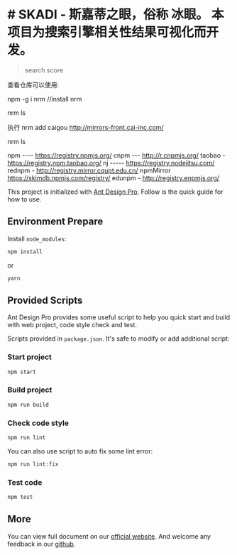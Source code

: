 # # SKADI - 斯嘉蒂之眼，俗称 冰眼。 本项目为搜索引擎相关性结果可视化而开发。

> search score 
>
查看仓库可以使用:

npm -g i nrm //install nrm

nrm ls

执行 nrm add caigou http://mirrors-front.cai-inc.com/

nrm ls 

npm ---- https://registry.npmjs.org/
cnpm --- http://r.cnpmjs.org/
taobao - https://registry.npm.taobao.org/
nj ----- https://registry.nodejitsu.com/
rednpm - http://registry.mirror.cqupt.edu.cn/
npmMirror https://skimdb.npmjs.com/registry/
edunpm - http://registry.enpmjs.org/


This project is initialized with [Ant Design Pro](https://pro.ant.design). Follow is the quick guide for how to use.

## Environment Prepare

Install `node_modules`:

```bash
npm install
```

or

```bash
yarn
```

## Provided Scripts

Ant Design Pro provides some useful script to help you quick start and build with web project, code style check and test.

Scripts provided in `package.json`. It's safe to modify or add additional script:

### Start project

```bash
npm start
```

### Build project

```bash
npm run build
```

### Check code style

```bash
npm run lint
```

You can also use script to auto fix some lint error:

```bash
npm run lint:fix
```

### Test code

```bash
npm test
```

## More

You can view full document on our [official website](https://pro.ant.design). And welcome any feedback in our [github](https://github.com/ant-design/ant-design-pro).
